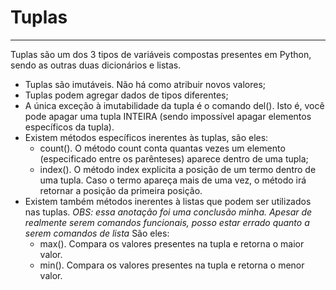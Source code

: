 # Tuplas
---
Tuplas são um dos 3 tipos de variáveis compostas presentes em Python, sendo as outras duas dicionários e listas.
* Tuplas são imutáveis. Não há como atribuir novos valores;
* Tuplas podem agregar dados de tipos diferentes;
* A única exceção à imutabilidade da tupla é o comando del(). Isto é, você pode apagar uma tupla INTEIRA (sendo impossível apagar elementos específicos da tupla).
* Existem métodos específicos inerentes às tuplas, são eles:
   * count(). O método count conta quantas vezes um elemento (especificado entre os parênteses) aparece dentro de uma tupla;
   * index(). O método index explicita a posição de um termo dentro de uma tupla. Caso o termo apareça mais de uma vez, o método irá retornar a posição da primeira posição.
* Existem também métodos inerentes à listas que podem ser utilizados nas tuplas.
*OBS: essa anotação foi uma conclusão minha. Apesar de realmente serem comandos funcionais, posso estar errado quanto a serem comandos de lista*
São eles:
   * max(). Compara os valores presentes na tupla e retorna o maior valor.
   * min(). Compara os valores presentes na tupla e retorna o menor valor.